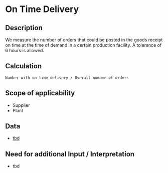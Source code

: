 # On Time Delivery

## Description
We measure the number of orders that could be posted in the goods receipt on time at the time of demand in a certain production facility. A tolerance of 6 hours is allowed.

## Calculation
`Number with on time delivery / Overall number of orders`

## Scope of applicability
* Supplier
* Plant

## Data
* [tbd](tbd.md)

## Need for additional Input / Interpretation
* tbd
